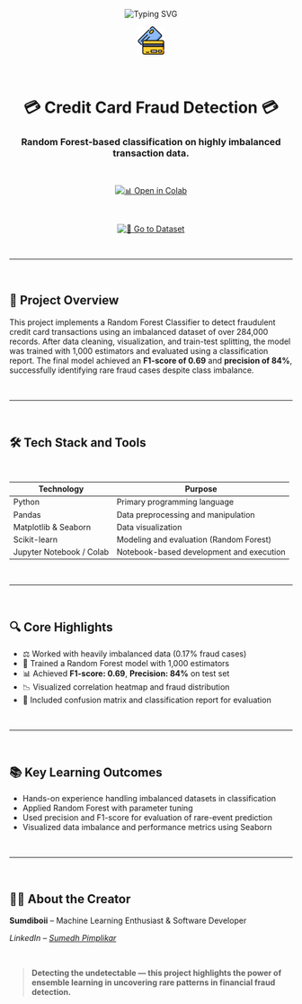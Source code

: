 <!-- TITLE with Animated Typing Effect -->
<p align="center">
  <img src="https://readme-typing-svg.demolab.com?font=Fira+Code&pause=1000&color=22bb55&center=true&vCenter=true&width=600&lines=Credit+Card+Fraud+Detection;Machine+Learning+With+Imbalanced+Data" alt="Typing SVG" />
</p>

<p align="center">
  <img src="readme-images/credit.png" width="10%" alt="Fraud Detection Logo" />
</p>

<br>

<h1 align="center">💳 Credit Card Fraud Detection 💳</h1>
<h3 align="center">Random Forest-based classification on highly imbalanced transaction data.</h3>

<br>

<p align="center">
  <a href="https://colab.research.google.com/drive/1rhzdd00mLfzpn7yt06OqQN5fVxM1OLU5?usp=sharing">
    <img src="https://img.shields.io/badge/Open%20in%20Colab-Click%20Here-F9AB00?style=for-the-badge&logo=googlecolab" alt="📊 Open in Colab" />
  </a>
</p>

<br>

<p align="center">
  <a href="https://drive.google.com/file/d/1BaCFD_6UGAS_LFETmEQx4WtIWsKfHTvq/view?usp=sharing">
    <img src="https://img.shields.io/badge/Go%20to%20Dataset-CSV%20-green?style=for-the-badge&logo=google-drive" alt="📁 Go to Dataset" />
  </a>
</p>

<br>

---

<br>

## 🚀 Project Overview

This project implements a Random Forest Classifier to detect fraudulent credit card transactions using an imbalanced dataset of over 284,000 records. After data cleaning, visualization, and train-test splitting, the model was trained with 1,000 estimators and evaluated using a classification report. The final model achieved an **F1-score of 0.69** and **precision of 84%**, successfully identifying rare fraud cases despite class imbalance.

<br>

---

<br>

## 🛠️ Tech Stack and Tools

<br>

<div align="center">

<table>
  <thead>
    <tr>
      <th>Technology</th>
      <th>Purpose</th>
    </tr>
  </thead>
  <tbody>
    <tr>
      <td>Python</td>
      <td>Primary programming language</td>
    </tr>
    <tr>
      <td>Pandas</td>
      <td>Data preprocessing and manipulation</td>
    </tr>
    <tr>
      <td>Matplotlib & Seaborn</td>
      <td>Data visualization</td>
    </tr>
    <tr>
      <td>Scikit-learn</td>
      <td>Modeling and evaluation (Random Forest)</td>
    </tr>
    <tr>
      <td>Jupyter Notebook / Colab</td>
      <td>Notebook-based development and execution</td>
    </tr>
  </tbody>
</table>

</div>

<br>

---

<br>

## 🔍 Core Highlights

- ⚖️ Worked with heavily imbalanced data (0.17% fraud cases)  
- 🌲 Trained a Random Forest model with 1,000 estimators  
- 📊 Achieved **F1-score: 0.69**, **Precision: 84%** on test set  
- 📉 Visualized correlation heatmap and fraud distribution  
- 📁 Included confusion matrix and classification report for evaluation  

<br>

---

<br>

## 📚 Key Learning Outcomes

- Hands-on experience handling imbalanced datasets in classification  
- Applied Random Forest with parameter tuning  
- Used precision and F1-score for evaluation of rare-event prediction  
- Visualized data imbalance and performance metrics using Seaborn  

<br>

---

<br>

## 👨‍💻 About the Creator

**Sumdiboii** – Machine Learning Enthusiast & Software Developer  

*LinkedIn – [Sumedh Pimplikar](https://www.linkedin.com/in/sumedh-pimplikar)*

<br>

> **Detecting the undetectable — this project highlights the power of ensemble learning in uncovering rare patterns in financial fraud detection.**


